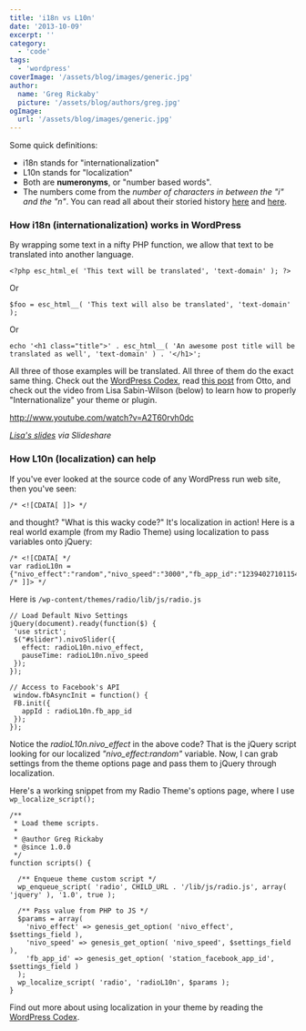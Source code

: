 ```yaml
---
title: 'i18n vs L10n'
date: '2013-10-09'
excerpt: ''
category:
  - 'code'
tags:
  - 'wordpress'
coverImage: '/assets/blog/images/generic.jpg'
author:
  name: 'Greg Rickaby'
  picture: '/assets/blog/authors/greg.jpg'
ogImage:
  url: '/assets/blog/images/generic.jpg'
---
```


Some quick definitions:

- i18n stands for "internationalization"
- L10n stands for "localization"
- Both are **numeronyms**, or "number based words".
- The numbers come from the _number of characters in between the "i" and the "n"_. You can read all about their storied history [here](https://en.wikipedia.org/wiki/Internationalization_and_localization) and [here](http://wordpress.org/news/2004/04/l10n-i18n/).

### How i18n (internationalization) works in WordPress

By wrapping some text in a nifty PHP function, we allow that text to be translated into another language.

```
<?php esc_html_e( 'This text will be translated', 'text-domain' ); ?>
```

Or

```
$foo = esc_html__( 'This text will also be translated', 'text-domain' );
```

Or

```
echo '<h1 class="title">' . esc_html__( 'An awesome post title will be translated as well', 'text-domain' ) . '</h1>';
```

All three of those examples will be translated. All three of them do the exact same thing. Check out the [WordPress Codex](http://codex.wordpress.org/I18n_for_WordPress_Developers), read [this post](http://ottopress.com/2012/internationalization-youre-probably-doing-it-wrong/) from Otto, and check out the video from Lisa Sabin-Wilson (below) to learn how to properly "Internationalize" your theme or plugin.

http://www.youtube.com/watch?v=A2T60rvh0dc

_[Lisa's slides](http://www.slideshare.net/LSWilson/internationalization-preparing-your-wordpress-theme-for-the-rest-of-the-world) via Slideshare_

### How L10n (localization) can help

If you've ever looked at the source code of any WordPress run web site, then you've seen:

```
/* <![CDATA[ ]]> */
```

and thought? "What is this wacky code?" It's localization in action! Here is a real world example (from my Radio Theme) using localization to pass variables onto jQuery:

```
/* <![CDATA[ */
var radioL10n = {"nivo_effect":"random","nivo_speed":"3000","fb_app_id":"123940271011545"};
/* ]]> */
```

Here is `/wp-content/themes/radio/lib/js/radio.js`

```
// Load Default Nivo Settings
jQuery(document).ready(function($) {
 'use strict';
 $("#slider").nivoSlider({
   effect: radioL10n.nivo_effect,
   pauseTime: radioL10n.nivo_speed
 });
});

// Access to Facebook's API
 window.fbAsyncInit = function() {
 FB.init({
   appId : radioL10n.fb_app_id
 });
});
```

Notice the _radioL10n.nivo_effect_ in the above code? That is the jQuery script looking for our localized _"nivo_effect:random"_ variable. Now, I can grab settings from the theme options page and pass them to jQuery through localization.

Here's a working snippet from my Radio Theme's options page, where I use `wp_localize_script();`

```
/**
 * Load theme scripts.
 *
 * @author Greg Rickaby
 * @since 1.0.0
 */
function scripts() {

  /** Enqueue theme custom script */
  wp_enqueue_script( 'radio', CHILD_URL . '/lib/js/radio.js', array( 'jquery' ), '1.0', true );

  /** Pass value from PHP to JS */
  $params = array(
    'nivo_effect' => genesis_get_option( 'nivo_effect', $settings_field ),
    'nivo_speed' => genesis_get_option( 'nivo_speed', $settings_field ),
    'fb_app_id' => genesis_get_option( 'station_facebook_app_id', $settings_field )
  );
  wp_localize_script( 'radio', 'radioL10n', $params );
}
```

Find out more about using localization in your theme by reading the [WordPress Codex](http://codex.wordpress.org/Function_Reference/wp_localize_script).
